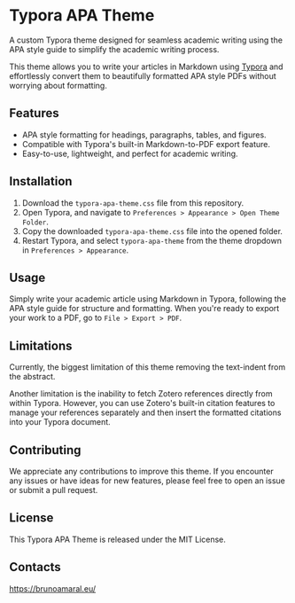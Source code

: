 # Typora APA Theme

A custom Typora theme designed for seamless academic writing using the APA style guide to simplify the academic writing process.

This theme allows you to write your articles in Markdown using [Typora](https://typora.io/) and effortlessly convert them to beautifully formatted APA style PDFs without worrying about formatting.

## Features

- APA style formatting for headings, paragraphs, tables, and figures.
- Compatible with Typora's built-in Markdown-to-PDF export feature.
- Easy-to-use, lightweight, and perfect for academic writing.

## Installation

1. Download the `typora-apa-theme.css` file from this repository.
2. Open Typora, and navigate to `Preferences > Appearance > Open Theme Folder`.
3. Copy the downloaded `typora-apa-theme.css` file into the opened folder.
4. Restart Typora, and select `typora-apa-theme` from the theme dropdown in `Preferences > Appearance`.

## Usage

Simply write your academic article using Markdown in Typora, following the APA style guide for structure and formatting. When you're ready to export your work to a PDF, go to `File > Export > PDF`.

## Limitations

Currently, the biggest limitation of this theme removing the text-indent from the abstract.

Another limitation is the inability to fetch Zotero references directly from within Typora. However, you can use Zotero's built-in citation features to manage your references separately and then insert the formatted citations into your Typora document.

## Contributing

We appreciate any contributions to improve this theme. If you encounter any issues or have ideas for new features, please feel free to open an issue or submit a pull request.

## License

This Typora APA Theme is released under the MIT License.

## Contacts

<https://brunoamaral.eu/>